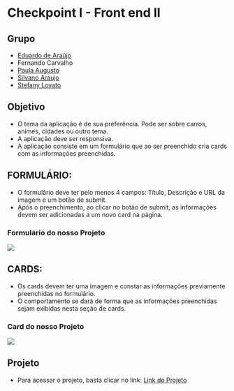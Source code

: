 # Checkpoint I - Front end II
## Grupo
- [Eduardo de Araújo](https://github.com/eduardoaraujogomes)
- Fernando Carvalho
- [Paula Augusto](https://github.com/pcamposaugusto)
- [Silvano Araujo](https://github.com/Silvanoeng)
- [Stefany Lovato](https://github.com/stefanylovato)

## Objetivo
	
- O tema da aplicação é de sua preferência. Pode ser sobre carros, animes, cidades ou outro tema. 
- A aplicação deve ser responsiva.
- A aplicação consiste em um formulário que ao ser preenchido cria cards com as informações preenchidas.


## FORMULÁRIO: 
- O formulário deve ter pelo menos 4 campos: Título, Descrição e URL da imagem e um botão de submit.
- Após o preenchimento, ao clicar no botão de submit, as informações devem ser adicionadas a um novo card na página.


### Formulário do nosso Projeto
![](https://i.imgur.com/xOO68nR.png)


## CARDS:
- Os cards devem ter uma imagem e constar as informações previamente preenchidas no formulário. 
- O comportamento se dará de forma que as informações preenchidas sejam exibidas nesta seção de cards.

### Card do nosso Projeto
![](https://i.imgur.com/G9HXdxT.jpg)

## Projeto
- Para acessar o projeto, basta clicar no link: [Link do Projeto]()

